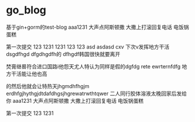 # go_blog
基于gin+gorm的test-blog
aaa1231
大声点阿斯顿撒
大撒上打滚回复电话
电饭锅蛋糕

第一次提交
123
1231
1231
123
123
asd
asdasd
cxv
下次v发挥地方干活
dsgdfhgd 
dfgdhgdfh的
dfhgdf韩国很快就要离开

焚膏继晷符合进口国路i他怨天尤人特认为同样是假的dgfdg 
rete
ewrternfdfg
地方干活能让他也高

的然后他就会让特热天jhgmdhfhgjm
erdhfgjhythgjdtdafdhgsjhgrewatrwthtqwer
二人同行胶体溶液太晚回家后发给你
aaa1231
大声点阿斯顿撒
大撒上打滚回复电话
电饭锅蛋糕

第一次提交
123
1231